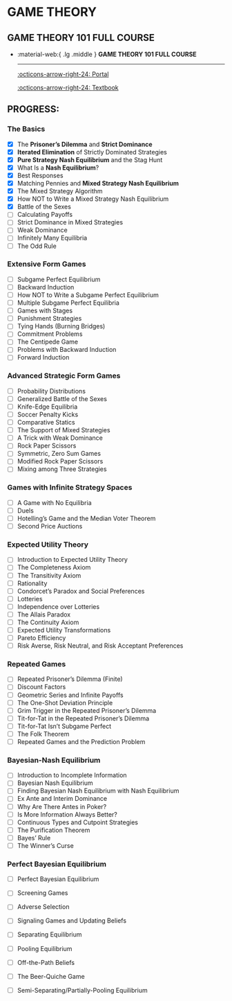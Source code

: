 # GAME THEORY

## GAME THEORY 101 FULL COURSE

<div class="grid cards" markdown>

-   :material-web:{ .lg .middle } __GAME THEORY 101 FULL COURSE__

    ---

    [:octicons-arrow-right-24: <a href="https://gametheory101.com/courses/game-theory-101/" target="_blank"> Portal </a>](#)

    [:octicons-arrow-right-24: <a href="https://notability.com/g/download/pdf/0T8S9Siq8CsAVHSKGyZKac/Game%20Theory%20101_%20The%20Complete%20Textbook%20(%20PDFDrive%20)%20(2).pdf" target="_blank"> Textbook </a>](#)

</div>

## PROGRESS:

### The Basics

- [x] The **Prisoner’s Dilemma** and **Strict Dominance**
- [x] **Iterated Elimination** of Strictly Dominated Strategies
- [x] **Pure Strategy Nash Equilibrium** and the Stag Hunt
- [x] What Is a **Nash Equilibrium**?
- [x] Best Responses
- [x] Matching Pennies and **Mixed Strategy Nash Equilibrium**
- [x] The Mixed Strategy Algorithm
- [x] How NOT to Write a Mixed Strategy Nash Equilibrium
- [x] Battle of the Sexes
- [ ] Calculating Payoffs
- [ ] Strict Dominance in Mixed Strategies
- [ ] Weak Dominance
- [ ] Infinitely Many Equilibria
- [ ] The Odd Rule

### Extensive Form Games

- [ ] Subgame Perfect Equilibrium
- [ ] Backward Induction
- [ ] How NOT to Write a Subgame Perfect Equilibrium
- [ ] Multiple Subgame Perfect Equilibria
- [ ] Games with Stages
- [ ] Punishment Strategies
- [ ] Tying Hands (Burning Bridges)
- [ ] Commitment Problems
- [ ] The Centipede Game
- [ ] Problems with Backward Induction
- [ ] Forward Induction

### Advanced Strategic Form Games 

- [ ] Probability Distributions
- [ ] Generalized Battle of the Sexes
- [ ] Knife-Edge Equilibria
- [ ] Soccer Penalty Kicks
- [ ] Comparative Statics
- [ ] The Support of Mixed Strategies
- [ ] A Trick with Weak Dominance
- [ ] Rock Paper Scissors
- [ ] Symmetric, Zero Sum Games
- [ ] Modified Rock Paper Scissors
- [ ] Mixing among Three Strategies

### Games with Infinite Strategy Spaces

- [ ] A Game with No Equilibria
- [ ] Duels
- [ ] Hotelling’s Game and the Median Voter Theorem
- [ ] Second Price Auctions

### Expected Utility Theory

- [ ] Introduction to Expected Utility Theory
- [ ] The Completeness Axiom
- [ ] The Transitivity Axiom
- [ ] Rationality
- [ ] Condorcet’s Paradox and Social Preferences
- [ ] Lotteries
- [ ] Independence over Lotteries
- [ ] The Allais Paradox
- [ ] The Continuity Axiom
- [ ] Expected Utility Transformations
- [ ] Pareto Efficiency
- [ ] Risk Averse, Risk Neutral, and Risk Acceptant Preferences

### Repeated Games

- [ ] Repeated Prisoner’s Dilemma (Finite)
- [ ] Discount Factors
- [ ] Geometric Series and Infinite Payoffs
- [ ] The One-Shot Deviation Principle
- [ ] Grim Trigger in the Repeated Prisoner’s Dilemma
- [ ] Tit-for-Tat in the Repeated Prisoner’s Dilemma
- [ ] Tit-for-Tat Isn’t Subgame Perfect
- [ ] The Folk Theorem
- [ ] Repeated Games and the Prediction Problem

### Bayesian-Nash Equilibrium

- [ ] Introduction to Incomplete Information
- [ ] Bayesian Nash Equilibrium
- [ ] Finding Bayesian Nash Equilibrium with Nash Equilibrium
- [ ] Ex Ante and Interim Dominance
- [ ] Why Are There Antes in Poker?
- [ ] Is More Information Always Better?
- [ ] Continuous Types and Cutpoint Strategies
- [ ] The Purification Theorem
- [ ] Bayes’ Rule
- [ ] The Winner’s Curse

### Perfect Bayesian Equilibrium

- [ ] Perfect Bayesian Equilibrium
- [ ] Screening Games
- [ ] Adverse Selection
- [ ] Signaling Games and Updating Beliefs
- [ ] Separating Equilibrium
- [ ] Pooling Equilibrium
- [ ] Off-the-Path Beliefs
- [ ] The Beer-Quiche Game
- [ ] Semi-Separating/Partially-Pooling Equilibrium


